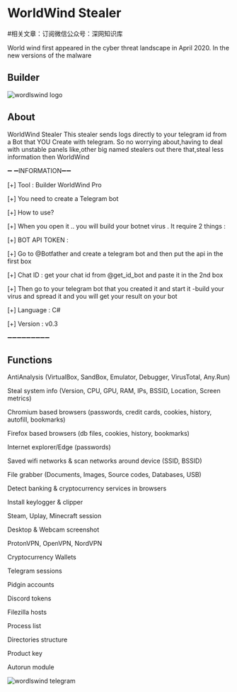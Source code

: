 #  WorldWind Stealer

#相关文章：订阅微信公众号：深网知识库

World wind first appeared in the cyber threat landscape in April 2020. In the new versions of the malware



## Builder

![wordlswind logo](https://i.imgur.com/hEnlYM8_d.webp?maxwidth=760&fidelity=grand)


## About

WorldWind Stealer
This stealer sends logs directly to your telegram id from a Bot that YOU Create with telegram. So no worrying about,having to deal with unstable panels like,other big named stealers out there that,steal less information then WorldWind

➖ ➖INFORMATION➖➖

[+] Tool : Builder WorldWind Pro

[+] You need to create a Telegram bot

[+] How to use?

[+] When you open it .. you will build your botnet virus . It require 2 things :

[+] BOT API TOKEN :

[+] Go to @Botfather and create a telegram bot and then put the api in the first box

[+] Chat ID : get your chat id from @get_id_bot and paste it in the 2nd box

[+] Then go to your telegram bot that you created it and start it -build your virus and spread it and you will get 
your result on your bot

[+] Language : C#

[+] Version : v0.3

➖➖➖➖➖➖➖➖➖


## Functions

AntiAnalysis (VirtualBox, SandBox, Emulator, Debugger, VirusTotal, Any.Run)

Steal system info (Version, CPU, GPU, RAM, IPs, BSSID, Location, Screen metrics)

Chromium based browsers (passwords, credit cards, cookies, history, autofill, bookmarks)

Firefox based browsers (db files, cookies, history, bookmarks)

Internet explorer/Edge (passwords)

Saved wifi networks & scan networks around device (SSID, BSSID)

File grabber (Documents, Images, Source codes, Databases, USB)

Detect banking & cryptocurrency services in browsers

Install keylogger & clipper

Steam, Uplay, Minecraft session

Desktop & Webcam screenshot

ProtonVPN, OpenVPN, NordVPN

Cryptocurrency Wallets

Telegram sessions

Pidgin accounts

Discord tokens

Filezilla hosts

Process list

Directories structure

Product key

Autorun module

![wordlswind telegram](https://i.imgur.com/K5zrVcD.jpeg)
